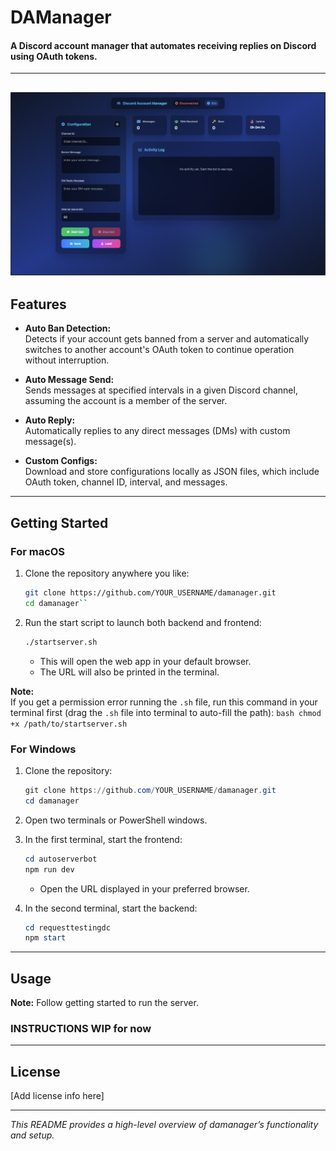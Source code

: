 # DAManager

#### A Discord account manager that automates receiving replies on Discord using OAuth tokens.
---
![APP SCREENIE :D](screenshot1.png)
---

## Features

- **Auto Ban Detection:**  
  Detects if your account gets banned from a server and automatically switches to another account's OAuth token to continue operation without interruption.

- **Auto Message Send:**  
  Sends messages at specified intervals in a given Discord channel, assuming the account is a member of the server.

- **Auto Reply:**  
  Automatically replies to any direct messages (DMs) with custom message(s).

- **Custom Configs:**  
  Download and store configurations locally as JSON files, which include OAuth token, channel ID, interval, and messages.

---

## Getting Started

### For macOS

1. Clone the repository anywhere you like:
   ```bash
   git clone https://github.com/YOUR_USERNAME/damanager.git
   cd damanager``
2. Run the start script to launch both backend and frontend:
    ```bash
    ./startserver.sh
    ```
    - This will open the web app in your default browser.
    - The URL will also be printed in the terminal.

**Note:**  
If you get a permission error running the `.sh` file, run this command in your terminal first (drag the `.sh` file into terminal to auto-fill the path):
    ```bash
    chmod +x /path/to/startserver.sh
    ```

### For Windows

1. Clone the repository:
    ```powershell
    git clone https://github.com/YOUR_USERNAME/damanager.git
    cd damanager
    ```

2. Open two terminals or PowerShell windows.

3. In the first terminal, start the frontend:
    ```powershell
    cd autoserverbot
    npm run dev
    ```
    - Open the URL displayed in your preferred browser.

4. In the second terminal, start the backend:
    ```powershell
    cd requesttestingdc
    npm start
    ```

---

## Usage

**Note:** Follow getting started to run the server.
### INSTRUCTIONS WIP for now

---

## License

[Add license info here]

---

*This README provides a high-level overview of damanager’s functionality and setup.*
